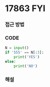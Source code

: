 # 17863 FYI



### 접근 방법



### CODE

```python
N = input()
if '555' == N[:3]:
    print('YES')
else:
    print('NO')
```



### 해설

